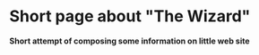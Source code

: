 # Short page about "The Wizard"


__Short attempt of composing some information on little web site__
